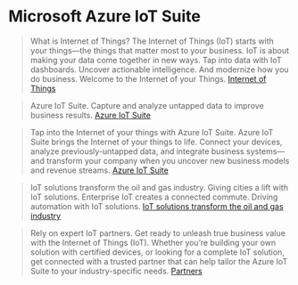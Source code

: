 # Microsoft Azure IoT Suite

> What is Internet of Things? The Internet of Things (IoT) starts with your things—the things that matter most to your business. IoT is about making your data come together in new ways. Tap into data with IoT dashboards. Uncover actionable intelligence. And modernize how you do business. Welcome to the Internet of your Things. [Internet of Things](https://www.microsoft.com/en-us/server-cloud/internet-of-things/)

> Azure IoT Suite. Capture and analyze untapped data to improve business results. [Azure IoT Suite](https://azure.microsoft.com/en-us/solutions/iot-suite/)

> Tap into the Internet of your things with Azure IoT Suite. Azure IoT Suite brings the Internet of your things to life. Connect your devices, analyze previously-untapped data, and integrate business systems—and transform your company when you uncover new business models and revenue streams. [Azure IoT Suite](https://www.microsoft.com/en/server-cloud/internet-of-things/azure-iot-suite.aspx)

> IoT solutions transform the oil and gas industry. Giving cities a lift with IoT solutions. Enterprise IoT creates a connected commute. Driving automation with IoT solutions.  [IoT solutions transform the oil and gas industry](https://www.microsoft.com/en/server-cloud/internet-of-things/industry-solutions.aspx)

> Rely on expert IoT partners. Get ready to unleash true business value with the Internet of Things (IoT). Whether you’re building your own solution with certified devices, or looking for a complete IoT solution, get connected with a trusted partner that can help tailor the Azure IoT Suite to your industry-specific needs. [Partners](https://www.microsoft.com/en/server-cloud/internet-of-things/partners.aspx)